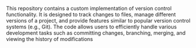 This repository contains a custom implementation of version control functionality. It is designed to track changes to files, manage different versions of a project, and provide features similar to popular version control systems (e.g., Git). The code allows users to efficiently handle various development tasks such as committing changes, branching, merging, and viewing the history of modifications
